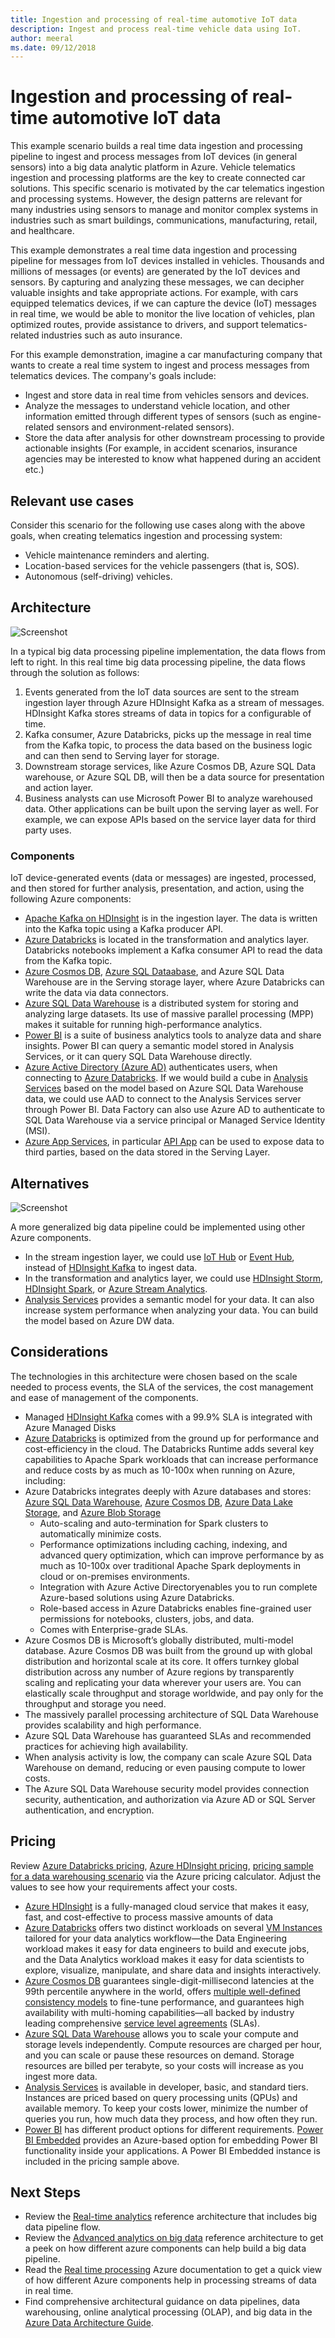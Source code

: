 ```yaml
---
title: Ingestion and processing of real-time automotive IoT data
description: Ingest and process real-time vehicle data using IoT.
author: meeral
ms.date: 09/12/2018
---
```


# Ingestion and processing of real-time automotive IoT data

This example scenario builds a real time data ingestion and processing pipeline to ingest and process messages from IoT devices (in general sensors) into a big data analytic platform in Azure. Vehicle telematics ingestion and processing platforms are the key to create connected car solutions. This specific scenario is motivated by the car telematics ingestion and processing systems. However, the design patterns are relevant for many industries using sensors to manage and monitor complex systems in industries such as smart buildings, communications, manufacturing, retail, and healthcare.

This example demonstrates a real time data ingestion and processing pipeline for messages from IoT devices installed in vehicles. Thousands and millions of messages (or events) are generated by the IoT devices and sensors. By capturing and analyzing these messages, we can decipher valuable insights and take appropriate actions. For example, with cars equipped telematics devices, if we can capture the device (IoT) messages in real time, we would be able to monitor the live location of vehicles, plan optimized routes, provide assistance to drivers, and support telematics-related industries such as auto insurance.

For this example demonstration, imagine a car manufacturing company that wants to create a real time system to ingest and process messages from telematics devices. The company's goals include:
* Ingest and store data in real time from vehicles sensors and devices.
* Analyze the messages to understand vehicle location, and other information emitted through different types of sensors (such as engine-related sensors and environment-related sensors).
* Store the data after analysis for other downstream processing to provide actionable insights (For example, in accident scenarios, insurance agencies may be interested to know what happened during an accident etc.)

## Relevant use cases

Consider this scenario for the following use cases along with the above goals, when creating telematics ingestion and processing system:

* Vehicle maintenance reminders and alerting.
* Location-based services for the vehicle passengers (that is, SOS).
* Autonomous (self-driving) vehicles.

## Architecture

![Screenshot](media/architecture-realtime-analytics-vehicle-data1.png)

In a typical big data processing pipeline implementation, the data flows from left to right. In this real time big data processing pipeline, the data flows through the solution as follows:

1. Events generated from the IoT data sources are sent to the stream ingestion layer through Azure HDInsight Kafka as a stream of messages. HDInsight Kafka stores streams of data in topics for a configurable of time.
2. Kafka consumer, Azure Databricks, picks up the message in real time from the Kafka topic, to process the data based on the business logic and can then send to Serving layer for storage.
3. Downstream storage services, like Azure Cosmos DB, Azure SQL Data warehouse, or Azure SQL DB, will then be a data source for presentation and action layer.
4. Business analysts can use Microsoft Power BI to analyze warehoused data. Other applications can be built upon the serving layer as well. For example, we can expose APIs based on the service layer data for third party uses.

### Components
IoT device-generated events (data or messages) are ingested, processed, and then stored for further analysis, presentation, and action, using the following Azure components:
* [Apache Kafka on HDInsight](/azure/hdinsight/kafka/apache-kafka-introduction) is in the ingestion layer. The data is written into the Kafka topic using a Kafka producer API.
* [Azure Databricks](/services/databricks) is located in the transformation and analytics layer. Databricks notebooks implement a Kafka consumer API to read the data from the Kafka topic.
* [Azure Cosmos DB](/services/cosmos-db), [Azure SQL Dataabase](/azure/sql-database/sql-database-technical-overview), and Azure SQL Data Warehouse are in the Serving storage layer, where Azure Databricks can write the data via data connectors.
* [Azure SQL Data Warehouse](/azure/sql-data-warehouse/sql-data-warehouse-overview-what-is) is a distributed system for storing and analyzing large datasets. Its use of massive parallel processing (MPP) makes it suitable for running high-performance analytics.
* [Power BI](https://docs.microsoft.com/power-bi) is a suite of business analytics tools to analyze data and share insights. Power BI can query a semantic model stored in Analysis Services, or it can query SQL Data Warehouse directly.
* [Azure Active Directory (Azure AD)](/azure/active-directory) authenticates users, when connecting to [Azure Databricks](https://azure.microsoft.com/services/databricks). If we would build a cube in [Analysis Services](/azure/analysis-services) based on the model based on Azure SQL Data Warehouse data, we could use AAD to connect to the Analysis Services server through Power BI. Data Factory can also use Azure AD to authenticate to SQL Data Warehouse via a service principal or Managed Service Identity (MSI).
* [Azure App Services](/azure/app-service/app-service-web-overview), in particular [API App](/services/app-service/api) can be used to expose data to third parties, based on the data stored in the Serving Layer.

## Alternatives

![Screenshot](media/architecture-realtime-analytics-vehicle-data2.png)

A more generalized big data pipeline could be implemented using other Azure components.
* In the stream ingestion layer, we could use [IoT Hub](https://azure.microsoft.com/services/iot-hub) or [Event Hub](https://azure.microsoft.com/services/event-hubs), instead of [HDInsight Kafka](/azure/hdinsight/kafka/apache-kafka-introduction) to ingest data.
* In the transformation and analytics layer, we could use [HDInsight Storm](/azure/hdinsight/storm/apache-storm-overview), [HDInsight Spark](/azure/hdinsight/spark/apache-spark-overview), or [Azure Stream Analytics](https://azure.microsoft.com/services/stream-analytics).
* [Analysis Services](/azure/analysis-services) provides a semantic model for your data. It can also increase system performance when analyzing your data. You can build the model based on Azure DW data.

## Considerations

The technologies in this architecture were chosen based on the scale needed to process events, the SLA of the services, the cost management and ease of management of the components.
* Managed [HDInsight Kafka](/azure/hdinsight/kafka/apache-kafka-introduction) comes with a 99.9% SLA is integrated with Azure Managed Disks
* [Azure Databricks](/azure/azure-databricks/what-is-azure-databricks) is optimized from the ground up for performance and cost-efficiency in the cloud. The Databricks Runtime adds several key capabilities to Apache Spark workloads that can increase performance and reduce costs by as much as 10-100x when running on Azure, including:
* Azure Databricks integrates deeply with Azure databases and stores: [Azure SQL Data Warehouse](/azure/sql-data-warehouse), [Azure Cosmos DB](https://azure.microsoft.com/services/cosmos-db), [Azure Data Lake Storage](https://azure.microsoft.com/services/storage/data-lake-storage), and [Azure Blob Storage](https://azure.microsoft.com/services/storage/blobs)
    * Auto-scaling and auto-termination for Spark clusters to automatically minimize costs.
    * Performance optimizations including caching, indexing, and advanced query optimization, which can improve performance by as much as 10-100x over traditional Apache Spark deployments in cloud or on-premises environments.
    * Integration with Azure Active Directoryenables you to run complete Azure-based solutions using Azure Databricks.
    * Role-based access in Azure Databricks enables fine-grained user permissions for notebooks, clusters, jobs, and data.
    * Comes with Enterprise-grade SLAs.
* Azure Cosmos DB is Microsoft’s globally distributed, multi-model database. Azure Cosmos DB was built from the ground up with global distribution and horizontal scale at its core. It offers turnkey global distribution across any number of Azure regions by transparently scaling and replicating your data wherever your users are. You can elastically scale throughput and storage worldwide, and pay only for the throughput and storage you need.
* The massively parallel processing architecture of SQL Data Warehouse provides scalability and high performance.
* Azure SQL Data Warehouse has guaranteed SLAs and recommended practices for achieving high availability.
* When analysis activity is low, the company can scale Azure SQL Data Warehouse on demand, reducing or even pausing compute to lower costs.
* The Azure SQL Data Warehouse security model provides connection security, authentication, and authorization via Azure AD or SQL Server authentication, and encryption.

## Pricing

Review [Azure Databricks pricing](https://azure.microsoft.com/pricing/details/databricks), [Azure HDInsight pricing](https://azure.microsoft.com/pricing/details/hdinsight), [pricing sample for a data warehousing scenario](https://azure.com/e/b798fb70c53e4dd19fdeacea4db78276) via the Azure pricing calculator. Adjust the values to see how your requirements affect your costs.
* [Azure HDInsight](/azure/hdinsight) is a fully-managed cloud service that makes it easy, fast, and cost-effective to process massive amounts of data
* [Azure Databricks](https://azure.microsoft.com/services/databricks) offers two distinct workloads on several [VM Instances](https://azure.microsoft.com/pricing/details/databricks/#instances) tailored for your data analytics workflow—the Data Engineering workload makes it easy for data engineers to build and execute jobs, and the Data Analytics workload makes it easy for data scientists to explore, visualize, manipulate, and share data and insights interactively.
* [Azure Cosmos DB](https://azure.microsoft.com/services/cosmos-db) guarantees single-digit-millisecond latencies at the 99th percentile anywhere in the world, offers [multiple well-defined consistency models](/azure/cosmos-db/consistency-levels) to fine-tune performance, and guarantees high availability with multi-homing capabilities—all backed by industry leading comprehensive [service level agreements](https://azure.microsoft.com/support/legal/sla/cosmos-db) (SLAs).
* [Azure SQL Data Warehouse](https://azure.microsoft.com/pricing/details/sql-data-warehouse/gen2) allows you to scale your compute and storage levels independently. Compute resources are charged per hour, and you can scale or pause these resources on demand. Storage resources are billed per terabyte, so your costs will increase as you ingest more data.
* [Analysis Services](https://azure.microsoft.com/pricing/details/analysis-services) is available in developer, basic, and standard tiers. Instances are priced based on query processing units (QPUs) and available memory. To keep your costs lower, minimize the number of queries you run, how much data they process, and how often they run.
* [Power BI](https://powerbi.microsoft.com/pricing) has different product options for different requirements. [Power BI Embedded](https://azure.microsoft.com/pricing/details/power-bi-embedded) provides an Azure-based option for embedding Power BI functionality inside your applications. A Power BI Embedded instance is included in the pricing sample above.

## Next Steps

* Review the [Real-time analytics](https://azure.microsoft.com/solutions/architecture/real-time-analytics) reference architecture that includes big data pipeline flow.
* Review the [Advanced analytics on big data](https://azure.microsoft.com/solutions/architecture/advanced-analytics-on-big-data) reference architecture to get a peek on how different azure components can help build a big data pipeline.
* Read the [Real time processing](/azure/architecture/data-guide/big-data/real-time-processing) Azure documentation to get a quick view of how different Azure components help in processing streams of data in real time.
* Find comprehensive architectural guidance on data pipelines, data warehousing, online analytical processing (OLAP), and big data in the [Azure Data Architecture Guide](/azure/architecture/data-guide).
